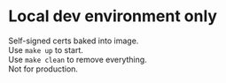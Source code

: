 # Local dev environment only

Self-signed certs baked into image.  
Use `make up` to start.  
Use `make clean` to remove everything.  
Not for production.
